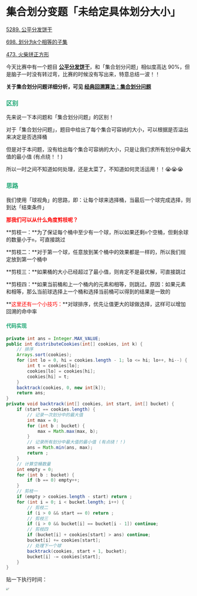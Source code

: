 # 集合划分变题「未给定具体划分大小」

[5289. 公平分发饼干](https://leetcode.cn/problems/fair-distribution-of-cookies/)

[698. 划分为k个相等的子集](https://leetcode-cn.com/problems/partition-to-k-equal-sum-subsets/)

[473. 火柴拼正方形](https://leetcode.cn/problems/matchsticks-to-square/)



今天比赛中有一个题目 **[公平分发饼干](https://leetcode.cn/problems/fair-distribution-of-cookies/)**，和「集合划分问题」相似度高达 90%，但是脑子一时没有转过弯，比赛的时候没有写出来，特意总结一波！！

**关于集合划分问题详细分析，可见 [经典回溯算法：集合划分问题](./经典回溯算法：集合划分问题.html)**

### <font color=#1FA774>区别</font>

先来说一下本问题和「集合划分问题」的区别！

对于「集合划分问题」，题目中给出了每个集合可容纳的大小，可以根据是否溢出来决定是否选择桶

但是对于本问题，没有给出每个集合可容纳的大小，只是让我们求所有划分中最大值的最小值 (有点绕！！)

所以一时之间不知道如何处理，还是太菜了，不知道如何灵活运用！！😭😭😭

### <font color=#1FA774>思路</font>

我们使用「球视角」的思路，即：让每个球来选择桶，当最后一个球完成选择，则到达「结束条件」

**<font color='red'>那我们可以从什么角度剪枝呢？</font>**

**剪枝一：**为了保证每个桶中至少有一个球，所以如果还剩`n`个空桶，但剩余球的数量小于`n`，可直接跳过

**剪枝二：**对于第一个球，任意放到某个桶中的效果都是一样的，所以我们规定放到第一个桶中

**剪枝三：**如果桶的大小已经超过了最小值，则肯定不是最优解，可直接跳过

**剪枝四：**如果当前桶和上一个桶内的元素和相等，则跳过。原因：如果元素和相等，那么当前球选择上一个桶和选择当前桶可以得到的结果是一致的

**<font color='red'>这里还有一个小技巧：</font>**对球排序，优先让值更大的球做选择，这样可以增加回溯的命中率

#### <font color=#1FA774>代码实现</font>

```java
private int ans = Integer.MAX_VALUE;
public int distributeCookies(int[] cookies, int k) {
    // 排序
    Arrays.sort(cookies);
    for (int lo = 0, hi = cookies.length - 1; lo <= hi; lo++, hi--) {
        int t = cookies[lo];
        cookies[lo] = cookies[hi];
        cookies[hi] = t;
    }
    backtrack(cookies, 0, new int[k]);
    return ans;
}
private void backtrack(int[] cookies, int start, int[] bucket) {
    if (start == cookies.length) {
        // 记录一次划分中的最大值
        int max = 0;
        for (int b : bucket) {
            max = Math.max(max, b);
        }
        // 记录所有划分中最大值的最小值 (有点绕！！)
        ans = Math.min(ans, max);
        return ;
    }
    // 计算空桶数量
    int empty = 0;
    for (int b : bucket) {
        if (b == 0) empty++;
    }
    // 剪枝一
    if (empty > cookies.length - start) return ;
    for (int i = 0; i < bucket.length; i++) {
        // 剪枝二
        if (i > 0 && start == 0) return ;
        // 剪枝三
        if (i > 0 && bucket[i] == bucket[i - 1]) continue;
        // 剪枝四
        if (bucket[i] + cookies[start] > ans) continue;
        bucket[i] += cookies[start];
        // 处理下一个球
        backtrack(cookies, start + 1, bucket);
        bucket[i] -= cookies[start];
    }
}
```

贴一下执行时间：

<img src="https://cdn.jsdelivr.net/gh/LFool/image-hosting@master/20220824/0027181661272038kitLYK7.svg" alt="7" style="zoom:33%;" />